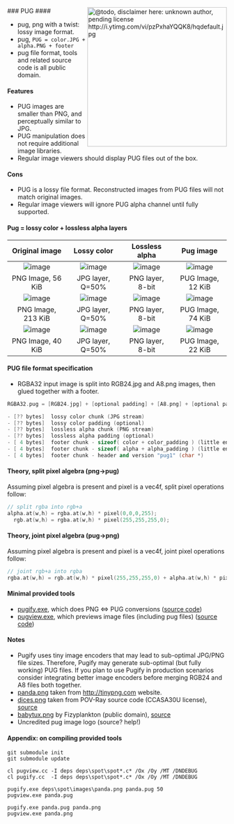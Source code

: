 <img align="right" src="http://www.hdwallpaperstock.eu/wallpapers/funny_pug_dog-2880x1800.jpg" width="320" alt="@todo, disclaimer here: unknown author, pending license http://i.ytimg.com/vi/pzPxhaYQQK8/hqdefault.jpg" />
### PUG
####

- pug, png with a twist: lossy image format.
- pug, `PUG = color.JPG + alpha.PNG + footer`
- pug file format, tools and related source code is all public domain.

#### Features
- PUG images are smaller than PNG, and perceptually similar to JPG.
- PUG manipulation does not require additional image libraries.
- Regular image viewers should display PUG files out of the box.

#### Cons
- PUG is a lossy file format. Reconstructed images from PUG files will not match original images.
- Regular image viewers will ignore PUG alpha channel until fully supported.

#### Pug = lossy color + lossless alpha layers

| Original image    | Lossy color | Lossless alpha | Pug image |
| :-------------: |:-------------:| :-----:| :-----: |
| ![image](https://raw.github.com/r-lyeh/pug/master/images/panda.png) | ![image](https://raw.github.com/r-lyeh/pug/master/images/panda.pug.color.jpg) | ![image](https://raw.github.com/r-lyeh/pug/master/images/panda.pug.alpha.png) | ![image](https://raw.github.com/r-lyeh/pug/master/images/panda.pug.rebuilt.png) |
| PNG Image, 56 KiB | JPG layer, Q=50% | PNG layer, 8-bit | PUG Image, 12 KiB |
| ![image](https://raw.github.com/r-lyeh/pug/master/images/dices.png) | ![image](https://raw.github.com/r-lyeh/pug/master/images/dices.pug.color.jpg) | ![image](https://raw.github.com/r-lyeh/pug/master/images/dices.pug.alpha.png) | ![image](https://raw.github.com/r-lyeh/pug/master/images/dices.pug.rebuilt.png) |
| PNG Image, 213 KiB | JPG layer, Q=50% | PNG layer, 8-bit | PUG Image, 74 KiB |
| ![image](https://raw.github.com/r-lyeh/pug/master/images/babytux.png) | ![image](https://raw.github.com/r-lyeh/pug/master/images/babytux.pug.color.jpg) | ![image](https://raw.github.com/r-lyeh/pug/master/images/babytux.pug.alpha.png) | ![image](https://raw.github.com/r-lyeh/pug/master/images/babytux.pug.rebuilt.png) |
| PNG Image, 40 KiB | JPG layer, Q=50% | PNG layer, 8-bit | PUG Image, 22 KiB |

#### PUG file format specification
- RGBA32 input image is split into RGB24.jpg and A8.png images, then glued together with a footer.

```c++
RGBA32.pug = [RGB24.jpg] + [optional padding] + [A8.png] + [optional padding] + [footer]

- [?? bytes]  lossy color chunk (JPG stream)
- [?? bytes]  lossy color padding (optional)
- [?? bytes]  lossless alpha chunk (PNG stream)
- [?? bytes]  lossless alpha padding (optional)
- [ 4 bytes]  footer chunk - sizeof( color + color_padding ) (little endian)
- [ 4 bytes]  footer chunk - sizeof( alpha + alpha_padding ) (little endian)
- [ 4 bytes]  footer chunk - header and version "pug1" (char *)
```

#### Theory, split pixel algebra (png->pug)
Assuming pixel algebra is present and pixel is a vec4f, split pixel operations follow:

```c++
// split rgba into rgb+a
alpha.at(w,h) = rgba.at(w,h) * pixel(0,0,0,255);
  rgb.at(w,h) = rgba.at(w,h) * pixel(255,255,255,0);
```

#### Theory, joint pixel algebra (pug->png)
Assuming pixel algebra is present and pixel is a vec4f, joint pixel operations follow:

```c++
// joint rgb+a into rgba
rgba.at(w,h) = rgb.at(w,h) * pixel(255,255,255,0) + alpha.at(w,h) * pixel(0,0,0,255);
```

#### Minimal provided tools
- [pugify.exe](https://raw.github.com/r-lyeh/pug/master/tools/pugify.exe), which does PNG <=> PUG conversions ([source code](tools/pugify.cc))
- [pugview.exe](https://raw.github.com/r-lyeh/pug/master/tools/pugview.exe), which previews image files (including pug files) ([source code](tools/pugview.cc))

#### Notes
- Pugify uses tiny image encoders that may lead to sub-optimal JPG/PNG file sizes. Therefore, Pugify may generate sub-optimal (but fully working) PUG files. If you plan to use Pugify in production scenarios consider integrating better image encoders before merging RGB24 and A8 files both together.
- [panda.png](images/panda.png) taken from http://tinypng.com website.
- [dices.png](images/dices.png) taken from POV-Ray source code (CCASA30U license), [source](http://upload.wikimedia.org/wikipedia/commons/4/47/PNG_transparency_demonstration_1.png)
- [babytux.png](images/babytux.png) by Fizyplankton (public domain), [source](http://www.minecraftwiki.net/images/8/85/Fizyplankton.png)
- Uncredited pug image logo (source? help!)

#### Appendix: on compiling provided tools
```
git submodule init
git submodule update

cl pugview.cc -I deps deps\spot\spot*.c* /Ox /Oy /MT /DNDEBUG
cl pugify.cc  -I deps deps\spot\spot*.c* /Ox /Oy /MT /DNDEBUG

pugify.exe deps\spot\images\panda.png panda.pug 50
pugview.exe panda.pug

pugify.exe panda.pug panda.png
pugview.exe panda.png
```
